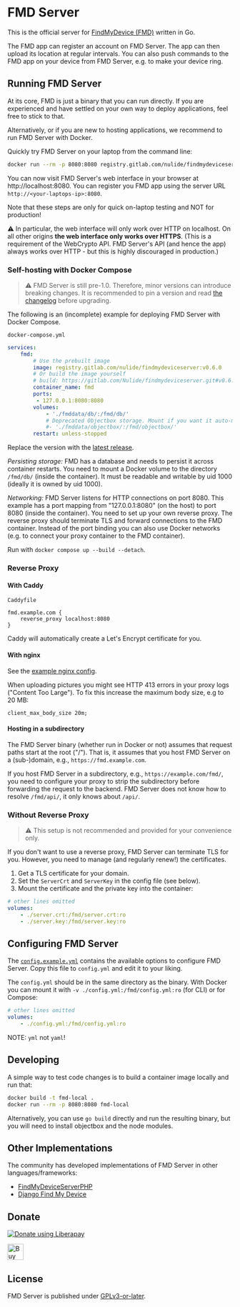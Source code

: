 # FMD Server

This is the official server for [FindMyDevice (FMD)](https://gitlab.com/Nulide/findmydevice)
written in Go.

The FMD app can register an account on FMD Server.
The app can then upload its location at regular intervals.
You can also push commands to the FMD app on your device from FMD Server,
e.g. to make your device ring.

## Running FMD Server

At its core, FMD is just a binary that you can run directly.
If you are experienced and have settled on your own way to deploy applications,
feel free to stick to that.

Alternatively, or if you are new to hosting applications,
we recommend to run FMD Server with Docker.

Quickly try FMD Server on your laptop from the command line:

```bash
docker run --rm -p 8080:8080 registry.gitlab.com/nulide/findmydeviceserver:v0.6.0
```

You can now visit FMD Server's web interface in your browser at http://localhost:8080.
You can register you FMD app using the server URL `http://<your-laptops-ip>:8080`.

Note that these steps are only for quick on-laptop testing and NOT for production!

⚠️ In particular, the web interface will only work over HTTP on localhost.
On all other origins **the web interface only works over HTTPS**.
(This is a requirement of the WebCrypto API.
FMD Server's API (and hence the app) always works over HTTP - but this is highly discouraged in production.)

### Self-hosting with Docker Compose

> ⚠️ FMD Server is still pre-1.0. Therefore, minor versions can introduce breaking changes.
> It is recommended to pin a version and read [the changelog](https://gitlab.com/Nulide/findmydeviceserver/-/releases)
> before upgrading.

The following is an (incomplete) example for deploying FMD Server with Docker Compose.

`docker-compose.yml`
```yml
services:
    fmd:
        # Use the prebuilt image
        image: registry.gitlab.com/nulide/findmydeviceserver:v0.6.0
        # Or build the image yourself
        # build: https://gitlab.com/Nulide/findmydeviceserver.git#v0.6.0
        container_name: fmd
        ports:
         - 127.0.0.1:8080:8080
        volumes:
            - './fmddata/db/:/fmd/db/'
            # Deprecated Objectbox storage. Mount if you want it auto-migrated to SQLite.
            #- './fmddata/objectbox/:/fmd/objectbox/'
        restart: unless-stopped
```

Replace the version with the [latest release](https://gitlab.com/Nulide/findmydeviceserver/-/releases).

*Persisting storage:*
FMD has a database and needs to persist it across container restarts.
You need to mount a Docker volume to the directory `/fmd/db/` (inside the container).
It must be readable and writable by uid 1000 (ideally it is owned by uid 1000).

*Networking:*
FMD Server listens for HTTP connections on port 8080.
This example has a port mapping from "127.0.0.1:8080" (on the host) to port 8080 (inside the container).
You need to set up your own reverse proxy.
The reverse proxy should terminate TLS and forward connections to the FMD container.
Instead of the port binding you can also use Docker networks (e.g. to connect your proxy container to the FMD container).

Run with `docker compose up --build --detach`.

### Reverse Proxy

#### With Caddy

`Caddyfile`
```
fmd.example.com {
	reverse_proxy localhost:8080
}
```
Caddy will automatically create a Let's Encrypt certificate for you.

#### With nginx

See the [example nginx config](nginx-example.conf).

When uploading pictures you might see HTTP 413 errors in your proxy logs ("Content Too Large").
To fix this increase the maximum body size, e.g to 20 MB:

```
client_max_body_size 20m;
```

#### Hosting in a subdirectory

The FMD Server binary (whether run in Docker or not) assumes that request paths start at the root ("/").
That is, it assumes that you host FMD Server on a (sub-)domain, e.g., `https://fmd.example.com`.

If you host FMD Server in a subdirectory, e.g., `https://example.com/fmd/`, you need to configure
your proxy to strip the subdirectory before forwarding the request to the backend.
FMD Server does not know how to resolve `/fmd/api/`, it only knows about `/api/`.

### Without Reverse Proxy

> ⚠️ This setup is not recommended and provided for your convenience only.

If you don't want to use a reverse proxy, FMD Server can terminate TLS for you.
However, you need to manage (and regularly renew!) the certificates.

1. Get a TLS certificate for your domain.
1. Set the `ServerCrt` and `ServerKey` in the config file (see below).
1. Mount the certificate and the private key into the container:

```yml
# other lines omitted
volumes:
    - ./server.crt:/fmd/server.crt:ro
    - ./server.key:/fmd/server.key:ro
```

## Configuring FMD Server

The [`config.example.yml`](config.example.yml) contains the available options to configure FMD Server.
Copy this file to `config.yml` and edit it to your liking.

The `config.yml` should be in the same directory as the binary.
With Docker you can mount it with `-v ./config.yml:/fmd/config.yml:ro` (for CLI)
or for Compose:

```yml
# other lines omitted
volumes:
    - ./config.yml:/fmd/config.yml:ro
```

NOTE: `yml` not `yaml`!

## Developing

A simple way to test code changes is to build a container image locally and run that:

```bash
docker build -t fmd-local .
docker run --rm -p 8080:8080 fmd-local
```

Alternatively, you can use `go build` directly and run the resulting binary,
but you will need to install objectbox and the node modules.

## Other Implementations

The community has developed implementations of FMD Server in other languages/frameworks:

- [FindMyDeviceServerPHP](https://gitlab.com/Playit3110/FindMyDeviceServerPHP)
- [Django Find My Device](https://gitlab.com/jedie/django-find-my-device)

## Donate

<script src="https://liberapay.com/Nulide/widgets/button.js"></script>
<noscript><a href="https://liberapay.com/Nulide/donate"><img alt="Donate using Liberapay" src="https://liberapay.com/assets/widgets/donate.svg"></a></noscript>

<a href='https://ko-fi.com/H2H35JLOY' target='_blank'><img height='36' style='border:0px;height:36px;' src='https://cdn.ko-fi.com/cdn/kofi4.png?v=2' border='0' alt='Buy Me a Coffee at ko-fi.com' /></a>

## License

FMD Server is published under [GPLv3-or-later](LICENSE).
